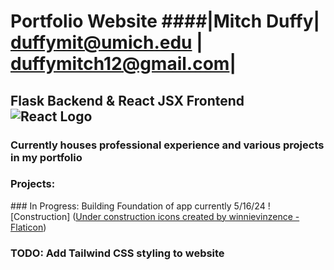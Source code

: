 # Portfolio Website ####|Mitch Duffy| duffymit@umich.edu | duffymitch12@gmail.com|
## Flask Backend & React JSX Frontend ![React Logo](/frontend/logo192.png)
### Currently houses professional experience and various projects in my portfolio
### Projects: 
<i class="fa-solid fa-helmet-safety" style="color: #FFD43B;"></i>### In Progress: Building Foundation of app currently 5/16/24 ![Construction] (<a href="https://www.flaticon.com/free-icons/under-construction" title="under construction icons">Under construction icons created by winnievinzence - Flaticon</a>)
### TODO: Add Tailwind CSS styling to website
